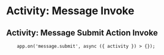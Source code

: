 # Activity: Message Invoke

## Activity: Message Submit Action Invoke

```
    app.on('message.submit', async ({ activity }) > {});
```